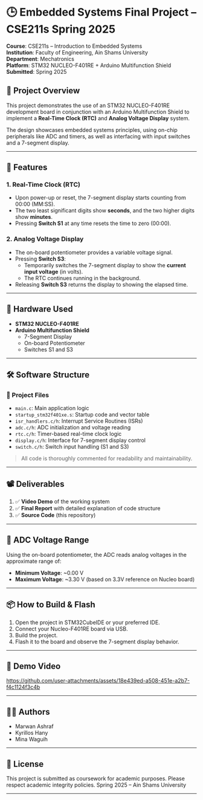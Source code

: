 # 🕒 Embedded Systems Final Project – CSE211s Spring 2025

**Course**: CSE211s – Introduction to Embedded Systems  
**Institution**: Faculty of Engineering, Ain Shams University  
**Department**: Mechatronics  
**Platform**: STM32 NUCLEO-F401RE + Arduino Multifunction Shield  
**Submitted**: Spring 2025

## 📌 Project Overview

This project demonstrates the use of an STM32 NUCLEO-F401RE development board in conjunction with an Arduino Multifunction Shield to implement a **Real-Time Clock (RTC)** and **Analog Voltage Display** system.

The design showcases embedded systems principles, using on-chip peripherals like ADC and timers, as well as interfacing with input switches and a 7-segment display.

---

## 🚀 Features

### 1. Real-Time Clock (RTC)
- Upon power-up or reset, the 7-segment display starts counting from 00:00 (MM:SS).
- The two least significant digits show **seconds**, and the two higher digits show **minutes**.
- Pressing **Switch S1** at any time resets the time to zero (00:00).

### 2. Analog Voltage Display
- The on-board potentiometer provides a variable voltage signal.
- Pressing **Switch S3**:
  - Temporarily switches the 7-segment display to show the **current input voltage** (in volts).
  - The RTC continues running in the background.
- Releasing **Switch S3** returns the display to showing the elapsed time.

---

## 🧰 Hardware Used

- **STM32 NUCLEO-F401RE**
- **Arduino Multifunction Shield**
  - 7-Segment Display
  - On-board Potentiometer
  - Switches S1 and S3

---

## 🛠️ Software Structure

### 📂 Project Files
- `main.c`: Main application logic
- `startup_stm32f401xe.s`: Startup code and vector table
- `isr_handlers.c/h`: Interrupt Service Routines (ISRs)
- `adc.c/h`: ADC initialization and voltage reading
- `rtc.c/h`: Timer-based real-time clock logic
- `display.c/h`: Interface for 7-segment display control
- `switch.c/h`: Switch input handling (S1 and S3)

> All code is thoroughly commented for readability and maintainability.

---

## 📽️ Deliverables

1. ✅ **Video Demo** of the working system  
2. ✅ **Final Report** with detailed explanation of code structure  
3. ✅ **Source Code** (this repository)

---

## 📏 ADC Voltage Range

Using the on-board potentiometer, the ADC reads analog voltages in the approximate range of:
- **Minimum Voltage**: ~0.00 V
- **Maximum Voltage**: ~3.30 V (based on 3.3V reference on Nucleo board)

---

## 📦 How to Build & Flash

1. Open the project in STM32CubeIDE or your preferred IDE.
2. Connect your Nucleo-F401RE board via USB.
3. Build the project.
4. Flash it to the board and observe the 7-segment display behavior.

---

## 🎥 Demo Video



https://github.com/user-attachments/assets/18e439ed-a508-451e-a2b7-f4c1124f3c4b



---

## 👨‍💻 Authors
- Marwan Ashraf
- Kyrillos Hany
- Mina Waguih

---

## 📄 License

This project is submitted as coursework for academic purposes. Please respect academic integrity policies.
Spring 2025 – Ain Shams University

---

